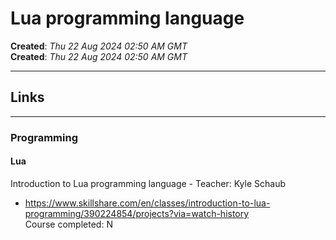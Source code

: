 # Lua programming language  

**Created**: *Thu 22 Aug 2024 02:50 AM GMT*  
**Created**: *Thu 22 Aug 2024 02:50 AM GMT*  

-----

## Links  

----

### Programming  

#### Lua  

Introduction to Lua programming language - Teacher: Kyle Schaub   
- https://www.skillshare.com/en/classes/introduction-to-lua-programming/390224854/projects?via=watch-history    
Course completed: N  
